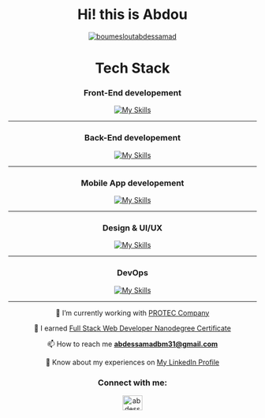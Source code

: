 <h1 align="center">Hi! this is Abdou</h1>

<p align="center"> <a href="https://github.com/ryo-ma/github-profile-trophy"><img src="https://github-profile-trophy.vercel.app/?username=boumesloutabdessamad" alt="boumesloutabdessamad" /></a> </p>
<div align="center">
<h1>Tech Stack</h1>
<h3>Front-End developement</h3>

 [![My Skills](https://skillicons.dev/icons?i=js,react,next,tailwind)](#)
 
 <hr>


<h3>Back-End developement</h3>

 [![My Skills](https://skillicons.dev/icons?i=nodejs,python,flask,php,kubernetes,aws,gcp,postgres,mysql)](#)

 
 <hr>
 
 <h3>Mobile App developement</h3>

 [![My Skills](https://skillicons.dev/icons?i=react)](https://reactnative.dev/)
 
  <hr>
  
  <h3>Design & UI/UX</h3>

 [![My Skills](https://skillicons.dev/icons?i=figma,ai)](#)
 
  <hr>
  
  <h3>DevOps</h3>

 [![My Skills](https://skillicons.dev/icons?i=git,postman)](#)
 
  <hr>
   </div>

  
<div align="center">
🔭 I’m currently working with <a href="https://www.protec-dz.com/">PROTEC Company<a/>
 
🌱 I earned [Full Stack Web Developer Nanodegree Certificate](https://confirm.udacity.com/Y5WKRGMG)
 
📫 How to reach me **abdessamadbm31@gmail.com**
 
📄 Know about my experiences on [My LinkedIn Profile](https://www.linkedin.com/in/boumeslout-abdessamed/)

<h3>Connect with me:</h3>
<p>
<a href="https://twitter.com/abdessamadbmt" target="blank"><img align="center" src="https://raw.githubusercontent.com/rahuldkjain/github-profile-readme-generator/master/src/images/icons/Social/twitter.svg" alt="abdessamadbmt" height="30" width="40" /></a>
</p>




</div>
